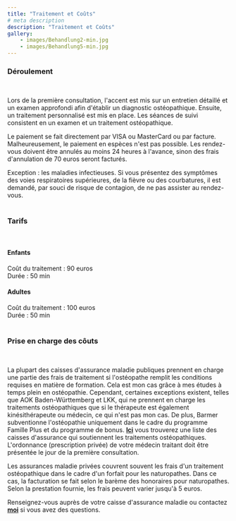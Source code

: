 ```yaml
---
title: "Traitement et Coûts"
# meta description
description: "Traitement et Coûts"
gallery: 
    - images/Behandlung2-min.jpg
    - images/Behandlung5-min.jpg
---  
```


### Déroulement
<br>

Lors de la première consultation, l'accent est mis sur un entretien détaillé et un examen approfondi afin d'établir un diagnostic ostéopathique. Ensuite, un traitement personnalisé est mis en place.
Les séances de suivi consistent en un examen et un traitement ostéopathique.

Le paiement se fait directement par VISA ou MasterCard ou par facture. Malheureusement, le paiement en espèces n'est pas possible.
Les rendez-vous doivent être annulés au moins 24 heures à l'avance, sinon des frais d'annulation de 70 euros seront facturés.

Exception : les maladies infectieuses. Si vous présentez des symptômes des voies respiratoires supérieures, de la fièvre ou des courbatures, il est demandé, par souci de risque de contagion, de ne pas assister au rendez-vous.
<br>
<br>

### Tarifs
<br>

#### Enfants <br>
Coût du traitement : 90 euros <br>
Durée : 50 min
<br>

#### Adultes <br>
Coût du traitement : 100 euros <br>
Durée : 50 min <br>
<br>

### Prise en charge des côuts
<br>

La plupart des caisses d'assurance maladie publiques prennent en charge une partie des frais de traitement si l'ostéopathe remplit les conditions requises en matière de formation. Cela est mon cas grâce à mes études à temps plein en ostéopathie. Cependant, certaines exceptions existent, telles que AOK Baden-Württemberg et LKK, qui ne prennent en charge les traitements ostéopathiques que si le thérapeute est également kinésithérapeute ou médecin, ce qui n'est pas mon cas. De plus, Barmer subventionne l'ostéopathie uniquement dans le cadre du programme Famille Plus et du programme de bonus. **[Ici](https://www.krankenkassen.de/gesetzliche-krankenkassen/leistungen-gesetzliche-krankenkassen/alternative-heilmethoden/osteopathie)** vous trouverez une liste des caisses d'assurance qui soutiennent les traitements ostéopathiques. L'ordonnance (prescription privée) de votre médecin traitant doit être présentée le jour de la première consultation.

Les assurances maladie privées couvrent souvent les frais d'un traitement ostéopathique dans le cadre d'un forfait pour les naturopathes. Dans ce cas, la facturation se fait selon le barème des honoraires pour naturopathes. Selon la prestation fournie, les frais peuvent varier jusqu'à 5 euros.

Renseignez-vous auprès de votre caisse d'assurance maladie ou contactez **[moi](https://www.osteopathiekammhoff.de/kontakt/ "Contact")** si vous avez des questions.
